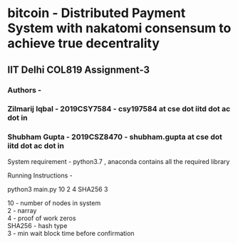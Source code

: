 # bitcoin - Distributed Payment System with nakatomi consensum to achieve true decentrality
## IIT Delhi COL819 Assignment-3
### Authors - 
### Zilmarij Iqbal - 2019CSY7584 - csy197584 at cse dot iitd dot ac dot in
### Shubham Gupta - 2019CSZ8470 - shubham.gupta at cse dot iitd dot ac dot in

System requirement - 
python3.7 , anaconda contains all the required library

Running Instructions - 

python3 main.py 10 2 4 SHA256 3

10 - number of nodes in system <br/>
2 - narray <br/>
4 - proof of work zeros <br/>
SHA256 - hash type <br/>
3 - min wait block time before confirmation <br/>
